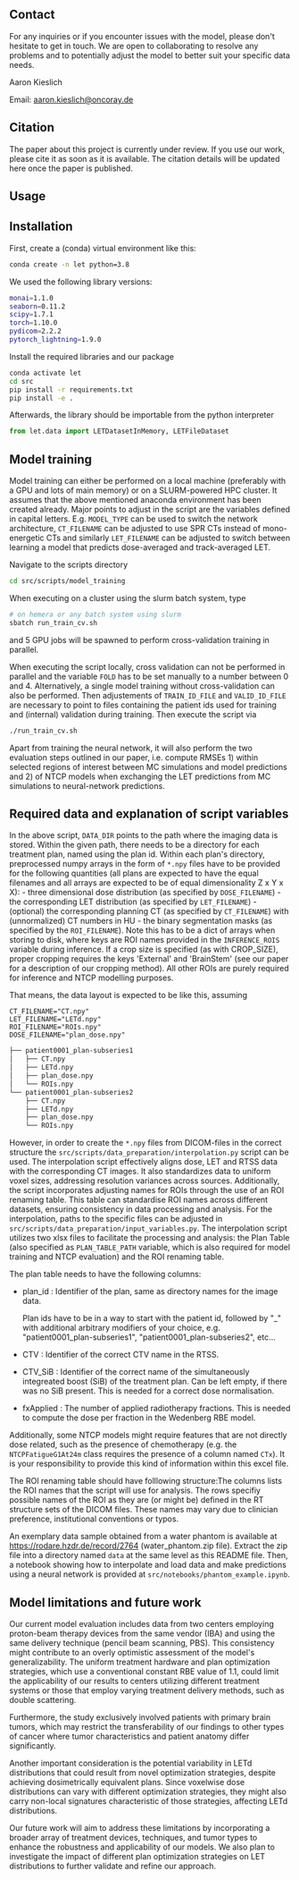 Contact
-------
For any inquiries or if you encounter issues with the model, please don't hesitate to get in touch. We are open to collaborating to resolve any problems and to potentially adjust the model to better suit your specific data needs.

Aaron Kieslich

Email: aaron.kieslich@oncoray.de

Citation
-------

The paper about this project is currently under review. If you use our work, please cite it as soon as it is available. The citation details will be updated here once the paper is published.

Usage
-----

## Installation

First, create a (conda) virtual environment like this:
```bash
conda create -n let python=3.8
```

We used the following library versions:

```bash
monai=1.1.0
seaborn=0.11.2
scipy=1.7.1
torch=1.10.0
pydicom=2.2.2
pytorch_lightning=1.9.0
```

Install the required libraries and our package
```bash
conda activate let
cd src
pip install -r requirements.txt
pip install -e .
```

Afterwards, the library should be importable from the python interpreter
```python
from let.data import LETDatasetInMemory, LETFileDataset
```



## Model training

Model training can either be performed on a local machine (preferably with a GPU and lots of main memory) or on a SLURM-powered HPC cluster.
It assumes that the above mentioned anaconda environment has been created already.
Major points to adjust in the script are the variables defined in capital letters.
E.g. `MODEL_TYPE` can be used to switch the network architecture, `CT_FILENAME` can be adjusted to use SPR CTs instead of mono-energetic CTs and similarly `LET_FILENAME` can be adjusted to switch between learning a model that predicts dose-averaged and track-averaged LET.


Navigate to the scripts directory
```bash
cd src/scripts/model_training
```

When executing on a cluster using the slurm batch system, type
```bash
# on hemera or any batch system using slurm
sbatch run_train_cv.sh
```
and 5 GPU jobs will be spawned to perform cross-validation training in parallel.

When executing the script locally, cross validation can not be performed in parallel and the variable `FOLD` has to be set manually to a number between 0 and 4. Alternatively, a single model training without cross-validation can also be performed. Then adjustements of `TRAIN_ID_FILE` and `VALID_ID_FILE` are necessary to point to files containing the patient ids used for training and (internal) validation during training.
Then execute the script via
```bash
./run_train_cv.sh
```

Apart from training the neural network, it will also perform the two evaluation steps outlined in our paper, i.e. compute RMSEs 1) within selected regions of interest between MC simulations and model predictions and 2) of NTCP models when exchanging the LET predictions from MC simulations to neural-network predictions.

## Required data and explanation of script variables
In the above script, `DATA_DIR` points to the path where the imaging data is stored. Within the given path, there needs to be a directory for each treatment plan, named using the plan id.
Within each plan's directory, preprocessed numpy arrays in the form of `*.npy` files have to be provided for the following quantities (all plans are expected to have the equal filenames and all arrays are expected to be of equal dimensionality Z x Y x X):
    - three dimensional dose distribution (as specified by `DOSE_FILENAME`)
    - the corresponding LET distribution (as specified by `LET_FILENAME`)
    - (optional) the corresponding planning CT (as specified by `CT_FILENAME`) with (unnormalized) CT numbers in HU
    - the binary segmentation masks (as specified by the `ROI_FILENAME`). Note this has to be a dict of arrays when storing to disk, where keys are ROI names provided in the `INFERENCE_ROIS` variable during inference.
    If a crop size is specified (as with CROP_SIZE), proper cropping requires the keys 'External' and 'BrainStem' (see our paper for a description of our cropping method). All other ROIs are purely required for inference and NTCP modelling purposes.

That means, the data layout is expected to be like this, assuming
```
CT_FILENAME="CT.npy"
LET_FILENAME="LETd.npy"
ROI_FILENAME="ROIs.npy"
DOSE_FILENAME="plan_dose.npy"
```

```bash
├── patient0001_plan-subseries1
│   ├── CT.npy
│   ├── LETd.npy
│   ├── plan_dose.npy
│   └── ROIs.npy
└── patient0001_plan-subseries2
    ├── CT.npy
    ├── LETd.npy
    ├── plan_dose.npy
    └── ROIs.npy
```


However, in order to create the `*.npy` files from DICOM-files in the correct structure the `src/scripts/data_preparation/interpolation.py` script can be used. The interpolation script effectively aligns dose, LET and RTSS data with the corresponding CT images. It also standardizes data to uniform voxel sizes, addressing resolution variances across sources. Additionally, the script incorporates adjusting names for ROIs through the use of an ROI renaming table. This table can standardise ROI names across different datasets, ensuring consistency in data processing and analysis. For the interpolation, paths to the specific files can be adjusted in `src/scripts/data_preparation/input_variables.py`. The interpolation script utilizes two xlsx files to facilitate the processing and analysis: the Plan Table (also specified as `PLAN_TABLE_PATH` variable, which is also required for model training and NTCP evaluation) and the ROI renaming table.

The plan table needs to have the following columns:
- plan_id :
    Identifier of the plan, same as directory names for the image data.

    Plan ids have to be in a way to start with the patient id, followed by "_" with additional arbitrary modifiers of your choice, e.g. "patient0001_plan-subseries1", "patient0001_plan-subseries2", etc...

- CTV :
    Identifier of the correct CTV name in the RTSS.

- CTV_SiB :
    Identifier of the correct name of the simultaneously integreated boost (SiB) of the treatment plan. Can be left empty, if there was no SiB present. This is needed for a correct dose normalisation.

- fxApplied :
    The number of applied radiotherapy fractions. This is needed to compute the dose per fraction in the Wedenberg RBE model.

Additionally, some NTCP models might require features that are not directly dose related, such as the presence of chemotherapy (e.g. the `NTCPFatigueG1At24m` class requires the presence of a column named `CTx`). It is your responsibility to provide this kind of information within this excel file.

The ROI renaming table should have folllowing structure:The columns lists the ROI names that the script will use for analysis. The rows specifiy possible names of the ROI as they are (or might be) defined in the RT structure sets of the DICOM files. These names may vary due to clinician preference, institutional conventions or typos.

An exemplary data sample obtained from a water phantom is available at https://rodare.hzdr.de/record/2764 (water_phantom.zip file).
Extract the zip file into a directory named `data` at the same level as this README file. Then, a notebook showing how to interpolate and load data and make predictions using a neural network is provided at `src/notebooks/phantom_example.ipynb`.

## Model limitations and future work

Our current model evaluation includes data from two centers employing proton-beam therapy devices from the same vendor (IBA) and using the same delivery technique (pencil beam scanning, PBS). This consistency might contribute to an overly optimistic assessment of the model's generalizability. The uniform treatment hardware and plan optimization strategies, which use a conventional constant RBE value of 1.1, could limit the applicability of our results to centers utilizing different treatment systems or those that employ varying treatment delivery methods, such as double scattering.

Furthermore, the study exclusively involved patients with primary brain tumors, which may restrict the transferability of our findings to other types of cancer where tumor characteristics and patient anatomy differ significantly.

Another important consideration is the potential variability in LETd distributions that could result from novel optimization strategies, despite achieving dosimetrically equivalent plans. Since voxelwise dose distributions can vary with different optimization strategies, they might also carry non-local signatures characteristic of those strategies, affecting LETd distributions.

Our future work will aim to address these limitations by incorporating a broader array of treatment devices, techniques, and tumor types to enhance the robustness and applicability of our models. We also plan to investigate the impact of different plan optimization strategies on LET distributions to further validate and refine our approach.
